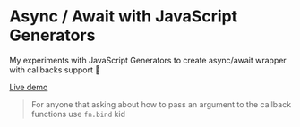# Async / Await with JavaScript Generators

My experiments with JavaScript Generators to create async/await wrapper with callbacks support 🎉

[Live demo](https://almo7aya.github.io/async-await-with-generators/)

> For anyone that asking about how to pass an argument to the callback functions use `fn.bind` kid 
